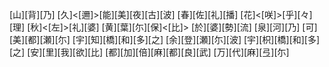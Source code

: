 [山][背][乃] [久]<[邇]>[能][美][夜][古][波] [春][佐][礼][播] [花]<[咲]>[乎][々][理] [秋]<[左]>[礼][婆] [黄][葉][尓][保]<[比]> [於][婆][勢][流] [泉][河][乃] [可][美][都][瀬][尓] [宇][知][橋][和][多][之] [余][登][瀬][尓][波] [宇][枳][橋][和][多][之] [安][里][我][欲][比] [都][加][倍][麻][都][良][武] [万][代][麻][弖][尓]
